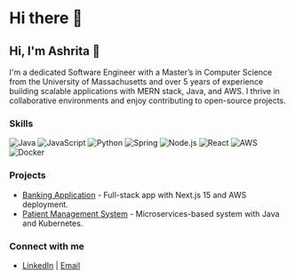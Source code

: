 # Hi there 👋

## Hi, I'm Ashrita 👋
I'm a dedicated Software Engineer with a Master’s in Computer Science from the University of Massachusetts and over 5 years of experience building scalable applications with MERN stack, Java, and AWS. I thrive in collaborative environments and enjoy contributing to open-source projects.

### Skills
![Java](https://img.shields.io/badge/Java-007396?style=for-the-badge&logo=java)
![JavaScript](https://img.shields.io/badge/JavaScript-F7DF1E?style=for-the-badge&logo=javascript)
![Python](https://img.shields.io/badge/Python-3776AB?style=for-the-badge&logo=python)
![Spring](https://img.shields.io/badge/Spring-6DB33F?style=for-the-badge&logo=spring)
![Node.js](https://img.shields.io/badge/Node.js-339933?style=for-the-badge&logo=nodedotjs)
![React](https://img.shields.io/badge/React-61DAFB?style=for-the-badge&logo=react)
![AWS](https://img.shields.io/badge/AWS-FF9900?style=for-the-badge&logo=amazonaws)
![Docker](https://img.shields.io/badge/Docker-2496ED?style=for-the-badge&logo=docker)

### Projects
- [Banking Application](https://github.com/ashritacherlapally/banking-app) - Full-stack app with Next.js 15 and AWS deployment.
- [Patient Management System](https://github.com/ashritacherlapally/patient-mgmt) - Microservices-based system with Java and Kubernetes.

### Connect with me
- [LinkedIn](https://linkedin.com/in/ashritacherlapally) | [Email](mailto:ashritacherlapally08@gmail.com)
